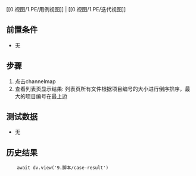[[0.视图/1.PE/用例视图]] | [[0.视图/1.PE/迭代视图]]

## 前置条件

- 无

## 步骤

1. 点击channelmap
2. 查看列表页显示结果: 列表页所有文件根据项目编号的大小进行倒序排序，最大的项目编号在最上边

## 测试数据

- 无

## 历史结果

```dataviewjs
    await dv.view('9.脚本/case-result')
```
